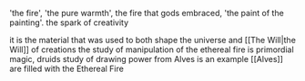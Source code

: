 'the fire', 'the pure warmth', the fire that gods embraced, 'the paint of the painting'.
the spark of creativity

it is the material that was used to both shape the universe and [[The Will|the Will]] of creations
the study of manipulation of the ethereal fire is primordial magic, druids study of drawing power from Alves is an example
[[Alves]] are filled with the Ethereal Fire


